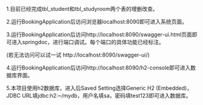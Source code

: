 1.目前已经完成tbl_student和tbl_studyroom两个表的增删改查。

2.运行BookingApplication后访问浏览器localhost:8090即可进入系统页面。

3.运行BookingApplication后访问http://localhost:8090/swagger-ui.html页面即可进入springdoc，进行端口调试。每个端口的具体功能已经标注。

(若无法访问可以试一试 http://localhost:8090/swagger-ui/)

4.运行BookingApplication后访问http://localhost:8090/h2-console即可进入数据库界面。

5.本项目使用h2数据库，进入后Saved Setting选择Generic H2 (Embedded)，JDBC URL填jdbc:h2:~/mydb，用户名填sa，密码填test123即可进入数据库。